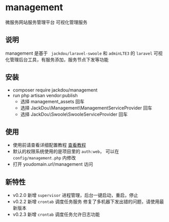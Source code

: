 # management
微服务网站服务管理平台 可视化管理服务

## 说明
management 是基于 ` jackdou/laravel-swoole`  和 `adminLTE3` 的 `laravel` 可视化管理后台工具，有服务添加，服务节点下发等功能

## 安装
- composer require jackdou/management
- run php artisan vendor:publish
    - 选择 management_assets 回车
    - 选择 JackDou\Management\ManagementServiceProvider 回车
    - 选择 JackDou\Swoole\SwooleServiceProvider 回车
## 使用
- 使用前请查看详细配置教程 [查看教程](http://www.jackdou.top)
- 默认的权限系统使用的是项目里的 `auth:web`， 可以在 `config/management.php` 内修改
- 打开 youdomain.url/management 访问
## 新特性
- v0.2.0 新增 `supervisor` 进程管理，后台一键启动，重启，停止
- v0.2.2 新增 `crontab` 调度任务服务 修复了多机器下发出错的问题，请使用最新版本
- v0.2.3 新增 `crontab` 调度任务允许日志功能
